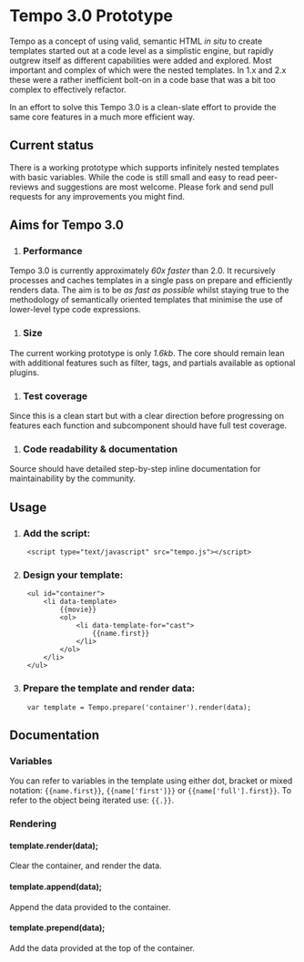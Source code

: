 # Tempo 3.0 Prototype

Tempo as a concept of using valid, semantic HTML *in situ* to create templates started out at a code level as a simplistic engine, but rapidly outgrew itself as different capabilities were added and explored. Most important and complex of which were the nested templates. In 1.x and 2.x these were a rather inefficient bolt-on in a code base that was a bit too complex to effectively refactor.

In an effort to solve this Tempo 3.0 is a clean-slate effort to provide the same core features in a much more efficient way.


## Current status
There is a working prototype which supports infinitely nested templates with basic variables. While the code is still small and easy to read peer-reviews and suggestions are most welcome. Please fork and send pull requests for any improvements you might find.

## Aims for Tempo 3.0

1. ### Performance
Tempo 3.0 is currently approximately *60x faster* than 2.0. It recursively processes and caches templates in a single pass on prepare and efficiently renders data. The aim is to be *as fast as possible* whilst staying true to the methodology of semantically oriented templates that minimise the use of lower-level type code expressions.

1. ### Size
The current working prototype is only *1.6kb*. The core should remain lean with additional features such as filter, tags, and partials available as optional plugins.

1. ### Test coverage
Since this is a clean start but with a clear direction before progressing on features each function and subcomponent should have full test coverage.

1. ### Code readability & documentation
Source should have detailed step-by-step inline documentation for maintainability by the community.


## Usage

1. ### Add the script:

		<script type="text/javascript" src="tempo.js"></script>
	
1. ### Design your template:

		<ul id="container">
			<li data-template>
				{{movie}}
				<ol>
					<li data-template-for="cast">
						{{name.first}}
					</li>
				</ol>
			</li>
		</ul>


1. ### Prepare the template and render data:

		var template = Tempo.prepare('container').render(data);
	
## Documentation

### Variables
You can refer to variables in the template using either dot, bracket or mixed notation: `{{name.first}}`, `{{name['first']}}` or `{{name['full'].first}}`.
To refer to the object being iterated use: `{{.}}`.

### Rendering

#### template.render(data);
Clear the container, and render the data.

#### template.append(data);
Append the data provided to the container.

#### template.prepend(data);
Add the data provided at the top of the container.